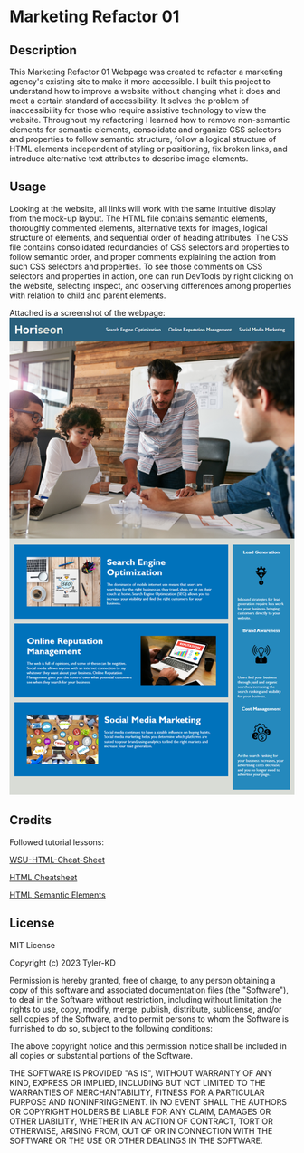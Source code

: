 # Marketing Refactor 01

## Description

This Marketing Refactor 01 Webpage was created to refactor a marketing agency's existing site to make it more accessible.  I built this project to understand how to improve a website without changing what it does and meet a certain standard of accessibility.  It solves the problem of inaccessibility for those who require assistive technology to view the website.  Throughout my refactoring I learned how to remove non-semantic elements for semantic elements, consolidate and organize CSS selectors and properties to follow semantic structure, follow a logical structure of HTML elements independent of styling or positioning, fix broken links, and introduce alternative text attributes to describe image elements.

## Usage

Looking at the website, all links will work with the same intuitive display from the mock-up layout.  The HTML file contains semantic elements, thoroughly commented elements, alternative texts for images, logical structure of elements, and sequential order of heading attributes.  The CSS file contains consolidated redundancies of CSS selectors and properties to follow semantic order, and proper comments explaining the action from such CSS selectors and properties.  To see those comments on CSS selectors and properties in action, one can run DevTools by right clicking on the website, selecting inspect, and observing differences among properties with relation to child and parent elements.


Attached is a screenshot of the webpage:
![Marketing-Refactor-01](Develop\assets\images\01-html-css-git-homework-demo.png)

## Credits

Followed tutorial lessons:

[WSU-HTML-Cheat-Sheet](https://websitesetup.org/wp-content/uploads/2019/10/WSU-HTML-Cheat-Sheet.pdf)

[HTML Cheatsheet](https://coding-boot-camp.github.io/full-stack/html/html-cheatsheet)

[HTML Semantic Elements](https://www.w3schools.com/html/html5_semantic_elements.asp)


## License

MIT License

Copyright (c) 2023 Tyler-KD

Permission is hereby granted, free of charge, to any person obtaining a copy of this software and associated documentation files (the "Software"), to deal in the Software without restriction, including without limitation the rights to use, copy, modify, merge, publish, distribute, sublicense, and/or sell copies of the Software, and to permit persons to whom the Software is furnished to do so, subject to the following conditions:

The above copyright notice and this permission notice shall be included in all copies or substantial portions of the Software.

THE SOFTWARE IS PROVIDED "AS IS", WITHOUT WARRANTY OF ANY KIND, EXPRESS OR IMPLIED, INCLUDING BUT NOT LIMITED TO THE WARRANTIES OF MERCHANTABILITY, FITNESS FOR A PARTICULAR PURPOSE AND NONINFRINGEMENT. IN NO EVENT SHALL THE AUTHORS OR COPYRIGHT HOLDERS BE LIABLE FOR ANY CLAIM, DAMAGES OR OTHER LIABILITY, WHETHER IN AN ACTION OF CONTRACT, TORT OR OTHERWISE, ARISING FROM, OUT OF OR IN CONNECTION WITH THE SOFTWARE OR THE USE OR OTHER DEALINGS IN THE SOFTWARE.